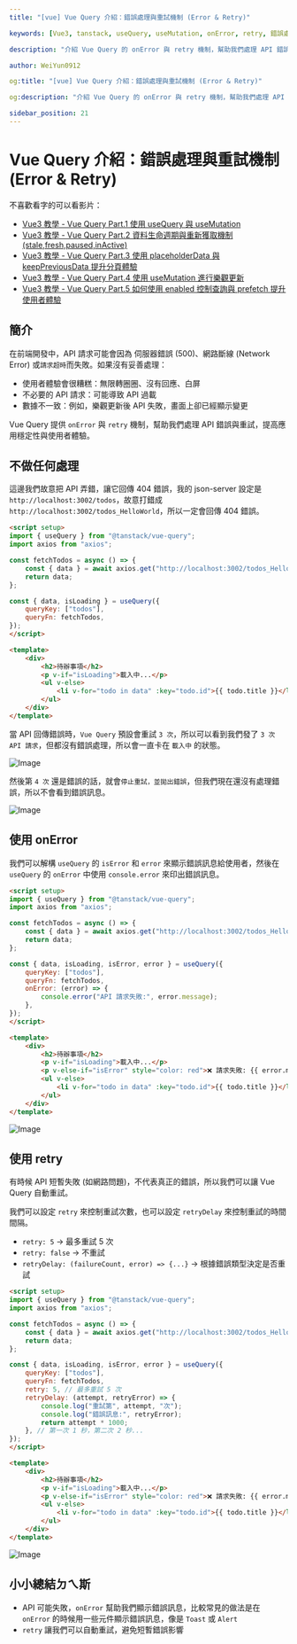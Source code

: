 ```yaml
---
title: "[vue] Vue Query 介紹：錯誤處理與重試機制 (Error & Retry)"

keywords: [Vue3, tanstack, useQuery, useMutation, onError, retry, 錯誤處理]

description: "介紹 Vue Query 的 onError 與 retry 機制，幫助我們處理 API 錯誤與重試，提高應用穩定性與使用者體驗。"

author: WeiYun0912

og:title: "[vue] Vue Query 介紹：錯誤處理與重試機制 (Error & Retry)"

og:description: "介紹 Vue Query 的 onError 與 retry 機制，幫助我們處理 API 錯誤與重試，提高應用穩定性與使用者體驗。"

sidebar_position: 21
---
```


# Vue Query 介紹：錯誤處理與重試機制 (Error & Retry)

不喜歡看字的可以看影片：

-   [Vue3 教學 - Vue Query Part.1 使用 useQuery 與 useMutation](https://www.youtube.com/watch?v=7MDI54nlEbc)
-   [Vue3 教學 - Vue Query Part.2 資料生命週期與重新獲取機制 (stale,fresh,paused,inActive)](https://www.youtube.com/watch?v=pxHSArLEvgs)
-   [Vue3 教學 - Vue Query Part.3 使用 placeholderData 與 keepPreviousData 提升分頁體驗](https://www.youtube.com/watch?v=skJWxXDljS0)
-   [Vue3 教學 - Vue Query Part.4 使用 useMutation 進行樂觀更新](https://www.youtube.com/watch?v=I-qGvLln-pg)
-   [Vue3 教學 - Vue Query Part.5 如何使用 enabled 控制查詢與 prefetch 提升使用者體驗](https://www.youtube.com/watch?v=8TpZAL-E6gs)

## 簡介

在前端開發中，API 請求可能會因為 伺服器錯誤 (500)、網路斷線 (Network Error) 或`請求超時`而失敗。如果沒有妥善處理：

-   使用者體驗會很糟糕：無限轉圈圈、沒有回應、白屏
-   不必要的 API 請求：可能導致 API 過載
-   數據不一致：例如，樂觀更新後 API 失敗，畫面上卻已經顯示變更

Vue Query 提供 `onError` 與 `retry` 機制，幫助我們處理 API 錯誤與重試，提高應用穩定性與使用者體驗。

## 不做任何處理

這邊我們故意把 API 弄錯，讓它回傳 404 錯誤，我的 json-server 設定是 `http://localhost:3002/todos`，故意打錯成 `http://localhost:3002/todos_HelloWorld`，所以一定會回傳 404 錯誤。

<!-- prettier-ignore -->
```html title="App.vue" showLineNumbers
<script setup>
import { useQuery } from "@tanstack/vue-query";
import axios from "axios";

const fetchTodos = async () => {
    const { data } = await axios.get("http://localhost:3002/todos_HelloWorld");
    return data;
};

const { data, isLoading } = useQuery({
    queryKey: ["todos"],
    queryFn: fetchTodos,
});
</script>

<template>
    <div>
        <h2>待辦事項</h2>
        <p v-if="isLoading">載入中...</p>
        <ul v-else>
            <li v-for="todo in data" :key="todo.id">{{ todo.title }}</li>
        </ul>
    </div>
</template>
```

當 API 回傳錯誤時，`Vue Query` 預設會重試 `3 次`，所以可以看到我們發了 `3 次 API 請求`，但都沒有錯誤處理，所以會一直卡在 `載入中` 的狀態。

![Image](https://i.imgur.com/8ZLOs8f.png)

然後第 `4 次` 還是錯誤的話，就會`停止重試，並拋出錯誤`，但我們現在還沒有處理錯誤，所以不會看到錯誤訊息。

![Image](https://i.imgur.com/TQ7M1GG.png)

## 使用 onError

我們可以解構 `useQuery` 的 `isError` 和 `error` 來顯示錯誤訊息給使用者，然後在 `useQuery` 的 `onError` 中使用 `console.error` 來印出錯誤訊息。

<!-- prettier-ignore -->
```html title="App.vue" showLineNumbers
<script setup>
import { useQuery } from "@tanstack/vue-query";
import axios from "axios";

const fetchTodos = async () => {
    const { data } = await axios.get("http://localhost:3002/todos_HelloWorld");
    return data;
};

const { data, isLoading, isError, error } = useQuery({
    queryKey: ["todos"],
    queryFn: fetchTodos,
    onError: (error) => {
        console.error("API 請求失敗:", error.message);
    },
});
</script>

<template>
    <div>
        <h2>待辦事項</h2>
        <p v-if="isLoading">載入中...</p>
        <p v-else-if="isError" style="color: red">❌ 請求失敗: {{ error.message }}</p>
        <ul v-else>
            <li v-for="todo in data" :key="todo.id">{{ todo.title }}</li>
        </ul>
    </div>
</template>
```

![Image](https://i.imgur.com/qYeAsjz.png)

## 使用 retry

有時候 API 短暫失敗 (如網路問題)，不代表真正的錯誤，所以我們可以讓 Vue Query 自動重試。

我們可以設定 `retry` 來控制重試次數，也可以設定 `retryDelay` 來控制重試的時間間隔。

-   `retry: 5` → 最多重試 5 次
-   `retry: false` → 不重試
-   `retryDelay: (failureCount, error) => {...}` → 根據錯誤類型決定是否重試

<!-- prettier-ignore -->
```html title="App.vue" showLineNumbers
<script setup>
import { useQuery } from "@tanstack/vue-query";
import axios from "axios";

const fetchTodos = async () => {
    const { data } = await axios.get("http://localhost:3002/todos_HelloWorld");
    return data;
};

const { data, isLoading, isError, error } = useQuery({
    queryKey: ["todos"],
    queryFn: fetchTodos,
    retry: 5, // 最多重試 5 次
    retryDelay: (attempt, retryError) => {
        console.log("重試第", attempt, "次");
        console.log("錯誤訊息:", retryError);
        return attempt * 1000;
    }, // 第一次 1 秒，第二次 2 秒...
});
</script>

<template>
    <div>
        <h2>待辦事項</h2>
        <p v-if="isLoading">載入中...</p>
        <p v-else-if="isError" style="color: red">❌ 請求失敗: {{ error.message }}</p>
        <ul v-else>
            <li v-for="todo in data" :key="todo.id">{{ todo.title }}</li>
        </ul>
    </div>
</template>
```

![Image](https://i.imgur.com/abWQd6W.png)

## 小小總結ㄉㄟ斯

-   API 可能失敗，`onError` 幫助我們顯示錯誤訊息，比較常見的做法是在 `onError` 的時候用一些元件顯示錯誤訊息，像是 `Toast` 或 `Alert`
-   `retry` 讓我們可以自動重試，避免短暫錯誤影響
